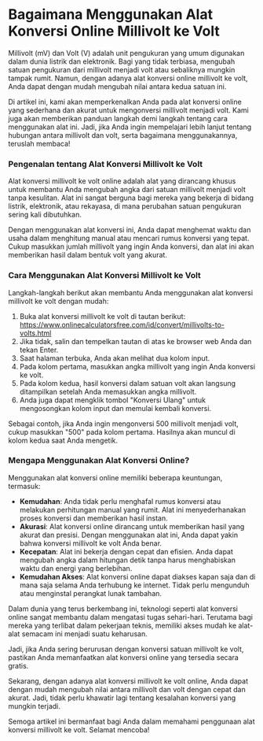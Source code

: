 Bagaimana Menggunakan Alat Konversi Online Millivolt ke Volt
============================================================

Millivolt (mV) dan Volt (V) adalah unit pengukuran yang umum digunakan dalam dunia listrik dan elektronik. Bagi yang tidak terbiasa, mengubah satuan pengukuran dari millivolt menjadi volt atau sebaliknya mungkin tampak rumit. Namun, dengan adanya alat konversi online millivolt ke volt, Anda dapat dengan mudah mengubah nilai antara kedua satuan ini.

Di artikel ini, kami akan memperkenalkan Anda pada alat konversi online yang sederhana dan akurat untuk mengonversi millivolt menjadi volt. Kami juga akan memberikan panduan langkah demi langkah tentang cara menggunakan alat ini. Jadi, jika Anda ingin mempelajari lebih lanjut tentang hubungan antara millivolt dan volt, serta bagaimana menggunakannya, teruslah membaca!

### Pengenalan tentang Alat Konversi Millivolt ke Volt

Alat konversi millivolt ke volt online adalah alat yang dirancang khusus untuk membantu Anda mengubah angka dari satuan millivolt menjadi volt tanpa kesulitan. Alat ini sangat berguna bagi mereka yang bekerja di bidang listrik, elektronik, atau rekayasa, di mana perubahan satuan pengukuran sering kali dibutuhkan.

Dengan menggunakan alat konversi ini, Anda dapat menghemat waktu dan usaha dalam menghitung manual atau mencari rumus konversi yang tepat. Cukup masukkan jumlah millivolt yang ingin Anda konversi, dan alat ini akan memberikan hasil dalam bentuk volt yang akurat.

### Cara Menggunakan Alat Konversi Millivolt ke Volt

Langkah-langkah berikut akan membantu Anda menggunakan alat konversi millivolt ke volt dengan mudah:

1. Buka alat konversi millivolt ke volt di tautan berikut: <https://www.onlinecalculatorsfree.com/id/convert/millivolts-to-volts.html>
2. Jika tidak, salin dan tempelkan tautan di atas ke browser web Anda dan tekan Enter.
3. Saat halaman terbuka, Anda akan melihat dua kolom input.
4. Pada kolom pertama, masukkan angka millivolt yang ingin Anda konversi ke volt.
5. Pada kolom kedua, hasil konversi dalam satuan volt akan langsung ditampilkan setelah Anda memasukkan angka millivolt.
6. Anda juga dapat mengklik tombol "Konversi Ulang" untuk mengosongkan kolom input dan memulai kembali konversi.

Sebagai contoh, jika Anda ingin mengonversi 500 millivolt menjadi volt, cukup masukkan "500" pada kolom pertama. Hasilnya akan muncul di kolom kedua saat Anda mengetik.

### Mengapa Menggunakan Alat Konversi Online?

Menggunakan alat konversi online memiliki beberapa keuntungan, termasuk:

- **Kemudahan**: Anda tidak perlu menghafal rumus konversi atau melakukan perhitungan manual yang rumit. Alat ini menyederhanakan proses konversi dan memberikan hasil instan.
- **Akurasi**: Alat konversi online dirancang untuk memberikan hasil yang akurat dan presisi. Dengan menggunakan alat ini, Anda dapat yakin bahwa konversi millivolt ke volt Anda benar.
- **Kecepatan**: Alat ini bekerja dengan cepat dan efisien. Anda dapat mengubah angka dalam hitungan detik tanpa harus menghabiskan waktu dan energi yang berlebihan.
- **Kemudahan Akses**: Alat konversi online dapat diakses kapan saja dan di mana saja selama Anda terhubung ke internet. Tidak perlu mengunduh atau menginstal perangkat lunak tambahan.

Dalam dunia yang terus berkembang ini, teknologi seperti alat konversi online sangat membantu dalam mengatasi tugas sehari-hari. Terutama bagi mereka yang terlibat dalam pekerjaan teknis, memiliki akses mudah ke alat-alat semacam ini menjadi suatu keharusan.

Jadi, jika Anda sering berurusan dengan konversi satuan millivolt ke volt, pastikan Anda memanfaatkan alat konversi online yang tersedia secara gratis.

Sekarang, dengan adanya alat konversi millivolt ke volt online, Anda dapat dengan mudah mengubah nilai antara millivolt dan volt dengan cepat dan akurat. Jadi, tidak perlu khawatir lagi tentang kesalahan konversi yang mungkin terjadi.

Semoga artikel ini bermanfaat bagi Anda dalam memahami penggunaan alat konversi millivolt ke volt. Selamat mencoba!